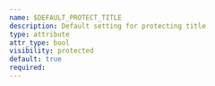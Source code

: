 ```yaml
---
name: $DEFAULT_PROTECT_TITLE
description: Default setting for protecting title
type: attribute
attr_type: bool
visibility: protected
default: true
required: 
---
```


